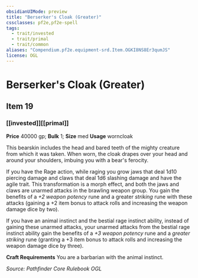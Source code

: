 ```yaml
---
obsidianUIMode: preview
title: "Berserker's Cloak (Greater)"
cssclasses: pf2e,pf2e-spell
tags:
  - trait/invested
  - trait/primal
  - trait/common
aliases: "Compendium.pf2e.equipment-srd.Item.OGKI8NS8Er3qumJS"
license: OGL
---
```

# Berserker's Cloak (Greater)
## Item 19
### [[invested]][[primal]]


**Price** 40000 gp; 
**Bulk** 1; **Size** med
**Usage** worncloak

This bearskin includes the head and bared teeth of the mighty creature from which it was taken. When worn, the cloak drapes over your head and around your shoulders, imbuing you with a bear's ferocity.

If you have the Rage action, while raging you grow jaws that deal 1d10 piercing damage and claws that deal 1d6 slashing damage and have the agile trait. This transformation is a morph effect, and both the jaws and claws are unarmed attacks in the brawling weapon group. You gain the benefits of a _+2 weapon potency_ rune and a greater _striking_ rune with these attacks (gaining a +2 item bonus to attack rolls and increasing the weapon damage dice by two).

If you have an animal instinct and the bestial rage instinct ability, instead of gaining these unarmed attacks, your unarmed attacks from the bestial rage instinct ability gain the benefits of a _+3 weapon potency_ rune and a _greater striking_ rune (granting a +3 item bonus to attack rolls and increasing the weapon damage dice by three).

**Craft Requirements** You are a barbarian with the animal instinct.

*Source: Pathfinder Core Rulebook*
*OGL*